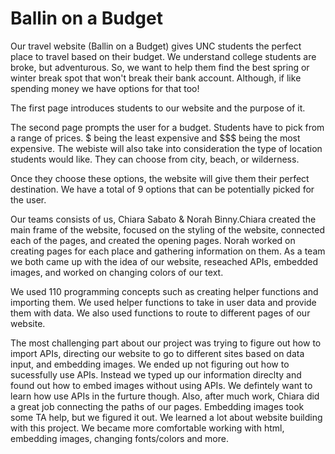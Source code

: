 # Ballin on a Budget
 
Our travel website (Ballin on a Budget) gives UNC students the perfect place to travel based on their budget. We understand college students are broke, but adventurous. So, we want to help them find the best spring or winter break spot that won't break their bank account. Although, if like spending money we have options for that too!

The first page introduces students to our website and the purpose of it.

The second page prompts the user for a budget. Students have to pick from a range of prices. $ being the least expensive and $$$ being the most expensive. The webiste will also take into consideration the type of location students would like. They can choose from city, beach, or wilderness.

Once they choose these options, the website will give them their perfect destination. We have a total of 9 options that can be potentially picked for the user.

Our teams consists of us, Chiara Sabato & Norah Binny.Chiara created the main frame of the website, focused on the styling of the website, connected each of the pages, and created the opening pages. Norah worked on creating pages for each place and gathering information on them. As a team we both came up with the idea of our website, reseached APIs, embedded images, and worked on changing colors of our text.

 We used 110 programming concepts such as creating helper functions and importing them. We used helper functions to take in user data and provide them with data. We also used functions to route to different pages of our website. 

The most challenging part about our project was trying to figure out how to import APIs, directing our website to go to different sites based on data input, and embedding images. We ended up not figuring out how to sucessfully use APIs. Instead we typed up our information direclty and found out how to embed images without using APIs. We defintely want to learn how use APIs in the furture though. Also, after much work, Chiara did a great job connecting the paths of our pages. Embedding images took some TA help, but we figured it out. We learned a lot about website building with this project. We became more comfortable working with html, embedding images, changing fonts/colors and more.